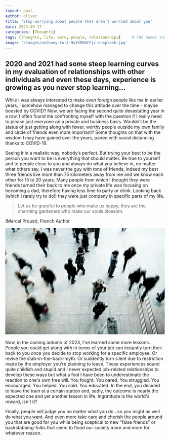 ```yaml
---
layout: post
author: oliver
title: "Stop worrying about people that aren’t worried about you"
date: 2023-09-17
categories: [Thoughts]
tags: [thoughts, life, work, people, relationships]     # TAG names should always be lowercase
image: '/images/anthony-tori-9qYKMbBCFjc-unsplash.jpg'
---
```


## 2020 and 2021 had some steep learning curves in my evaluation of relationships with other individuals and even these days, experience is growing as you never stop learning...

While I was always interested to make even foreign people like me in earlier years, I somehow managed to change this attitude over the time - maybe boosted by COVID? Now, we are facing the second quite devastating year in a row, I often found me confronting myself with the question if I really need to please just everyone on a private and business basis. Wouldn’t be the status of just getting along with fewer, worthy people outside my own family and circle of friends even more important? Some thoughts on that with the wisdom I may have gained over the years, paired with social distancing thanks to COVID-19.

Seeing it in a realistic way, nobody’s perfect. But trying your best to be the person you want to be is everything that should matter. Be true to yourself and to people close to you and always do what you believe in, no matter what others say. I was never the guy with tons of friends, indeed my best three friends live more than 75 kilometers away from me and we know each other for 15 to 20 years. Many people from which I thought they were friends turned their back to me once my private life was focusing on becoming a dad, therefore having less time to party or drink. Looking back (which I rarely try to do!) they were just company in specific parts of my life. 

> Let us be grateful to people who make us happy, they are the charming gardeners who make our souls blossom.

 (Marcel Proust), French Author
 
![Photo by Timon Studler / Unsplash][image-1]

Now, in the coming autumn of 2023, I've learned some more lessons. People you could get along with in terms of your job can instantly turn their back to you once you decide to stop working for a specific employee. Or revive the stab-in-the-back-myth. Or suddently turn silent due to restriction made by the employer you're planning to leave. These experiences sound quite childish and stupid and I never expected job-related relationships to develop these ways but what a fool I have been to underestimate the reaction to one's own free will. You fought. You oared. You struggled. You encouraged. You helped. You sold. You educated. In the end, you decided to leave the train at a certain station and, sadly, the outcome is nearly the expected one and yet another lesson in life. Ingratitude is the world's reward, isn't it?

Finally, people will judge you no matter what you do…so you might as well do what you want. And even more take care and cherish the people around you that are good for you while being sceptical to new "false friends" or backstabbing-folks that seem to flood our society more and more for whatever reason.

[image-1]:	../images/timon-studler-ABGaVhJxwDQ-unsplash.jpg